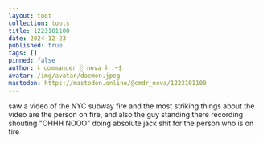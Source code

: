 ```yaml
---
layout: toot
collection: toots
title: 1223101100
date: 2024-12-23
published: true
tags: []
pinned: false
author: ⸸ commander ░ nova ⸸ :~$
avatar: /img/avatar/daemon.jpeg
mastodon: https://mastodon.online/@cmdr_nova/1223101100
---
```


saw a video of the NYC subway fire and the most striking things about the video are the person on fire, and also the guy standing there recording shouting "OHHH NOOO" doing absolute jack shit for the person who is on fire
